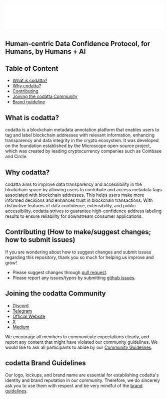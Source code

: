 ![codatta logo](https://github.com/codatta/brand-kit/blob/main/logo/logotype/Codatta_Logotype_White.png)
## Human-centric Data Confidence Protocol, for Humans, by Humans + AI

## Table of Content
- [What is codatta?](https://github.com/codatta/docs/edit/main/README.md#what-is-codatta)
- [Why codatta?](https://github.com/codatta/docs/edit/main/README.md#why-codatta)
- [Contributing](https://github.com/codatta/docs/edit/main/README.md#contributing-how-to-makesuggest-changes-how-to-submit-issues)
- [Joining the codatta Community](https://github.com/codatta/docs/edit/main/README.md#joining-the-codatta-community-discordtelegrammedia)
- [Brand guideline](https://github.com/codatta/docs/edit/main/README.md#codatta-brand-guidelines)

## What is codatta?

codatta is a blockchain metadata annotation platform that enables users to tag and label blockchain addresses with relevant information, enhancing transparency and data integrity in the crypto ecosystem. It was developed on the foundation established by the Microscope open-source project, which was created by leading cryptocurrency companies such as Coinbase and Circle.

## Why codatta?

codatta aims to improve data transparency and accessibility in the blockchain space by allowing users to contribute and access metadata tags associated with blockchain addresses. This helps users make more informed decisions and enhances trust in blockchain transactions. With distinctive features of data confidence, extensibility, and public accessibility, codatta strives to guarantee high-confidence address labeling results to ensure reliability for downstream consumer applications.

## Contributing (How to make/suggest changes; how to submit issues)

If you are wondering about how to suggest changes and submit issues regarding this repository, thank you so much for helping us improve and grow!
- Please suggest changes through [pull request](https://docs.github.com/en/pull-requests/collaborating-with-pull-requests/proposing-changes-to-your-work-with-pull-requests/creating-a-pull-request).
- Please report any issues/typos by submitting [github issues](https://github.com/codatta/docs/issues).

## Joining the codatta Community

- [Discord](https://discord.gg/YCESVmHEYv)
- [Telegram](https://t.me/codatta_io)
- [Official Website](https://codatta.io/)
- [X](https://x.com/codatta_io)
- [Medium](https://codatta.medium.com/)

We encourage all members to communicate expectations clearly, and report any content that might have violated our community guidelines. We would like to ask all participants to abide by our [Community Guidelines](https://docs.codatta.io/codatta/community-guidelines).

## codatta Brand Guidelines
Our logo, lockups, and brand name are essential for establishing codatta's identity and brand reputation in our community. Therefore, we do sincerely ask you to use them with respect and be very mindful of the [brand guidelines](https://github.com/codatta/brand-kit).


